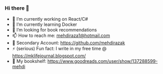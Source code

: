 
<!--
**mehhdiii/mehhdiii** is a ✨ _special_ ✨ repository because its `README.md` (this file) appears on your GitHub profile.

Here are some ideas to get you started:
-->
<!-- ![my flyer](https://user-images.githubusercontent.com/60067141/121791883-2b1c1f00-cc08-11eb-8b73-4d81ae1a8dcd.png)

 -->
### Hi there 👋

- 🔭 I’m currently working on React/C#
- 🌱 I’m currently learning Docker
- 👯 I’m looking for book recommendations
- 📫 How to reach me: mehdiraza1@hotmail.com
- 🏢 Secondary Account: https://github.com/mehdirazak
- ⚡ (serious) Fun fact: I write in my free time @ https://mklifejournal.blogspot.com/
- 📖 My bookshelf: https://www.goodreads.com/user/show/137288599-mehdi




